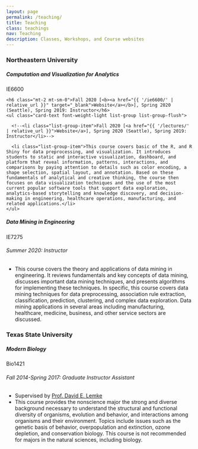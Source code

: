 ```yaml
---
layout: page
permalink: /teaching/
title: Teaching
class: teachings
nav: Teaching
description: Classes, Workshops, and Course websites
---
```


<h3 class="mt-4">Northeastern University</h3>

<div class="card mt-3">
  <div class="p-3">
    <div class="row">
      <div class="col-sm-10">
        <h5 class="font-weight-bold">Computation and Visualization for Analytics</h5>
      </div>
      <div class="col-sm-2 text-left text-sm-right">
        <span class="badge font-weight-bold  text-uppercase align-middle">
            IE6600
        </span>
      </div>
    </div>



    <h6 class="mt-2 mt-sm-0">Fall 2020 [<b><a href="{{ '/ie6600/' | relative_url }}" target="_blank">Website</a></b>], Spring 2020 (Seattle), Spring 2019: Instructor</h6>
    <ul class="card-text font-weight-light list-group list-group-flush">

      <!--<li class="list-group-item">Fall 2020 [<a href="{{ '/lectures/' | relative_url }}">Website</a>], Spring 2020 (Seattle), Spring 2019: Instructor</li>-->

      <li class="list-group-item">This course covers basic of the R, and R Shiny for data preprocessing, and visualization. It introduces students to static and interactive visualization, dashboard, and platform that reveal information, patterns, interactions, and comparisons by paying attention to details such as color encoding, a shape selection, spatial layout, and annotation. Based on these fundamentals of analytical and creative thinking, the course then focuses on data visualization techniques and the use of the most current popular software tools that support data exploration, analytics-based storytelling and knowledge discovery, and decision-making in engineering, healthcare operations, manufacturing, and related applications.</li>
    </ul>

</div>
</div>


<div class="card mt-3">
  <div class="p-3">
    <div class="row">
      <div class="col-sm-10">
        <h5 class="font-weight-bold">Data Mining in Engineering</h5>
      </div>
      <div class="col-sm-2 text-left text-sm-right">
        <span class="badge font-weight-bold  text-uppercase align-middle">
            IE7275
        </span>
      </div>
    </div>
    <h6 class=" mt-2 mt-sm-0">Summer 2020: Instructor</h6>
    <ul class="card-text font-weight-light list-group list-group-flush">
        <li class="list-group-item">This course covers the theory and applications of data mining in engineering. It reviews fundamentals and key concepts of data mining, discusses important data mining techniques, and presents algorithms for implementing these techniques. In specific, this course covers data mining techniques for data preprocessing, association rule extraction, classification, prediction, clustering, and complex data exploration. Data mining applications in several areas including manufacturing, healthcare, medicine, business, and other service sectors are discussed.</li>
    </ul>
  </div>
</div>

<h3 class="mt-4">Texas State University</h3>

<div class="card mt-3">
  <div class="p-3">
    <div class="row">
      <div class="col-sm-10">
        <h5 class="font-weight-bold">Modern Biology</h5>
      </div>
      <div class="col-sm-2 text-left text-sm-right">
        <span class="badge font-weight-bold  text-uppercase align-middle">
            Bio1421
        </span>
      </div>
    </div>
    <h6 class="mt-2 mt-sm-0">Fall 2014-Spring 2017: Graduate Instructor Assistant</h6>
    <ul class="card-text font-weight-light list-group list-group-flush">
      <li class="list-group-item">Supervised by <a href="https://www.bio.txstate.edu/about/Faculty---Staff/faculty/David-Lemke/Lemke-lab.html" target="_blank">Prof. David E. Lemke</a></li>
      <li class="list-group-item">This course provides the nonscience major the strong and diverse background necessary to understand the structural and functional diversity of organisms, evolution and behavior, and interactions among organisms and their environment. Topics include issues such as the genetic basis of behavior, overpopulation and extinction, ozone depletion, and conservation biology. This course is not recommended for majors in the natural sciences, including biology.</li>
    </ul>
  </div>
</div>
